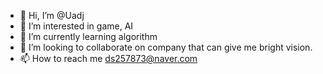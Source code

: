 - 👋 Hi, I’m @Uadj
- 👀 I’m interested in game, AI
- 🌱 I’m currently learning algorithm
- 💞️ I’m looking to collaborate on company that can give me bright vision.
- 📫 How to reach me ds257873@naver.com

<!---
Uadj/Uadj is a ✨ special ✨ repository because its `README.md` (this file) appears on your GitHub profile.
You can click the Preview link to take a look at your changes.
--->
